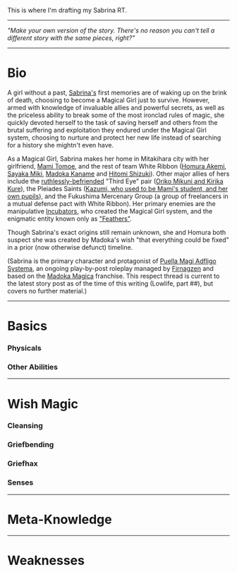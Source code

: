 This is where I'm drafting my Sabrina RT.

---

*"Make your own version of the story. There's no reason you can't tell a different story with the same pieces, right?"*

---

# Bio

A girl without a past, [Sabrina's](https://placeholder.com) first memories are of waking up on the brink of death, choosing to become a Magical Girl just to survive. However, armed with knowledge of invaluable allies and powerful secrets, as well as the priceless ability to break some of the most ironclad rules of magic, she quickly devoted herself to the task of saving herself and others from the brutal suffering and exploitation they endured under the Magical Girl system, choosing to nurture and protect her new life instead of searching for a history she mightn't even have.

As a Magical Girl, Sabrina makes her home in Mitakihara city with her girlfriend, [Mami Tomoe](https://placeholder.com), and the rest of team White Ribbon ([Homura Akemi](https://placeholder.com), [Sayaka Miki](https://placeholder.com), [Madoka Kaname](https://placeholder.com) and [Hitomi Shizuki](https://placeholder.com)). Other major allies of hers include the [ruthlessly-befriended](https://tvtropes.org/pmwiki/pmwiki.php/Main/DefeatMeansFriendship) "Third Eye" pair ([Oriko Mikuni and Kirika Kure](https://placeholder.com)), the Pleiades Saints ([Kazumi, who used to be Mami's student, and her own pupils](https://placeholder.com)), and the Fukushima Mercenary Group (a group of freelancers in a mutual defense pact with White Ribbon). Her primary enemies are the manipulative [Incubators](https://placeholder.com), who created the Magical Girl system, and the enigmatic entity known only as ["Feathers"](https://placeholder.com).

Though Sabrina's exact origins still remain unknown, she and Homura both suspect she was created by Madoka's wish "that everything could be fixed" in a prior (now otherwise defunct) timeline.

(Sabrina is the primary character and protagonist of [Puella Magi Adfligo Systema](https://forums.sufficientvelocity.com/threads/puella-magi-adfligo-systema.2538/), an ongoing play-by-post roleplay managed by [Firnagzen](https://forums.sufficientvelocity.com/members/firnagzen.386/) and based on the [Madoka Magica](https://en.wikipedia.org/wiki/Puella_Magi_Madoka_Magica) franchise. This respect thread is current to the latest story post as of the time of this writing (Lowlife, part ##), but covers no further material.)

---

# Basics

### Physicals

### Other Abilities

---

# Wish Magic

### Cleansing

### Griefbending

### Griefhax

### Senses

---

# Meta-Knowledge

---

# Weaknesses
